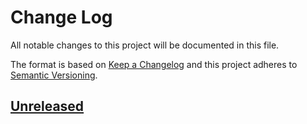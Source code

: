 # Change Log

All notable changes to this project will be documented in this file.

The format is based on [Keep a Changelog](https://keepachangelog.com/)
and this project adheres to [Semantic Versioning](https://semver.org/).

## [Unreleased]

[Unreleased]: https://github.com/beyondstorage/go-endpoint/compare/v1.0.0...HEAD
